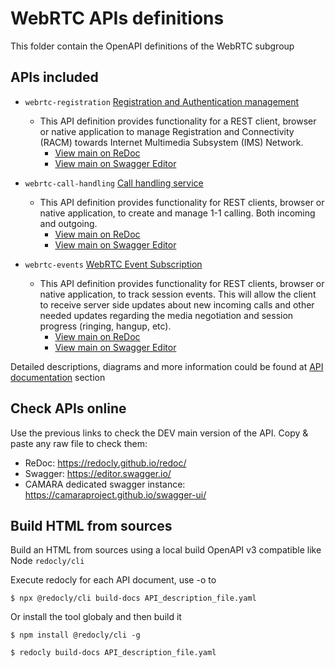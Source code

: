 # WebRTC APIs definitions

This folder contain the OpenAPI definitions of the WebRTC subgroup

## APIs included

* `webrtc-registration` [Registration and Authentication management](webrtc-registration.yaml)
  * This API definition provides functionality for a REST client, browser or native application to manage Registration and Connectivity (RACM) towards Internet Multimedia Subsystem (IMS) Network.
    * [View main on ReDoc](https://redocly.github.io/redoc/?url=https://raw.githubusercontent.com/camaraproject/WebRTC/main/code/API_definitions/webrtc-registration.yaml&nocors)
    * [View main on Swagger Editor](https://camaraproject.github.io/swagger-ui/?url=https://raw.githubusercontent.com/camaraproject/WebRTC/main/code/API_definitions/webrtc-registration.yaml)

* `webrtc-call-handling` [Call handling service](webrtc-call-handling.yaml)
  * This API definition provides functionality for REST clients, browser or native application, to create and manage 1-1 calling. Both incoming and outgoing.
    * [View main on ReDoc](https://redocly.github.io/redoc/?url=https://raw.githubusercontent.com/camaraproject/WebRTC/main/code/API_definitions/webrtc-call-handling.yaml&nocors)
    * [View main on Swagger Editor](https://camaraproject.github.io/swagger-ui/?url=https://raw.githubusercontent.com/camaraproject/WebRTC/main/code/API_definitions/webrtc-call-handling.yaml)

* `webrtc-events` [WebRTC Event Subscription](webrtc-events.yaml)
  * This API definition provides functionality for REST clients, browser or native application, to track session events. This will allow the client to receive server side updates about new incoming calls and other needed updates regarding the media negotiation and session progress (ringing, hangup, etc).
    * [View main on ReDoc](https://redocly.github.io/redoc/?url=https://raw.githubusercontent.com/camaraproject/WebRTC/main/code/API_definitions/webrtc-events.yaml&nocors)
    * [View main on Swagger Editor](https://camaraproject.github.io/swagger-ui/?url=https://raw.githubusercontent.com/camaraproject/WebRTC/main/code/API_definitions/webrtc-events.yaml)

Detailed descriptions, diagrams and more information could be found at [API documentation](../../documentation/API_documentation/) section

## Check APIs online

Use the previous links to check the DEV main version of the API. Copy & paste any raw file to check them:

* ReDoc: https://redocly.github.io/redoc/
* Swagger: https://editor.swagger.io/
* CAMARA dedicated swagger instance: https://camaraproject.github.io/swagger-ui/


## Build HTML from sources

Build an HTML from sources using a local build OpenAPI v3 compatible like Node `redocly/cli`

Execute redocly for each API document, use -o to
```
$ npx @redocly/cli build-docs API_description_file.yaml
```

Or install the tool globaly and then build it
```
$ npm install @redocly/cli -g

$ redocly build-docs API_description_file.yaml
```